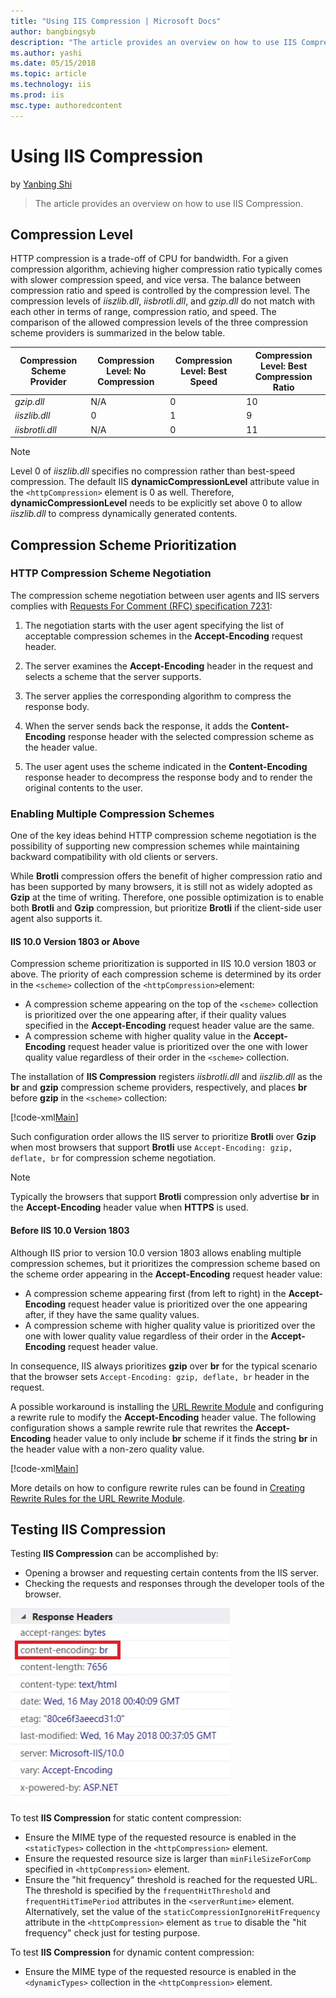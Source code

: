 ```yaml
---
title: "Using IIS Compression | Microsoft Docs"
author: bangbingsyb
description: "The article provides an overview on how to use IIS Compression"
ms.author: yashi
ms.date: 05/15/2018
ms.topic: article
ms.technology: iis
ms.prod: iis
msc.type: authoredcontent
---
```

Using IIS Compression
====================
by [Yanbing Shi](https://github.com/bangbingsyb)

> The article provides an overview on how to use IIS Compression.

## Compression Level

HTTP compression is a trade-off of CPU for bandwidth.
For a given compression algorithm, achieving higher compression ratio typically comes with slower compression speed, and vice versa.
The balance between compression ratio and speed is controlled by the compression level.
The compression levels of *iiszlib.dll*, *iisbrotli.dll*, and *gzip.dll* do not match with each other in terms of range, compression ratio, and speed.
The comparison of the allowed compression levels of the three compression scheme providers is summarized in the below table.  

| Compression Scheme Provider | Compression Level: No Compression | Compression Level: Best Speed | Compression Level: Best Compression Ratio |
|---------|---------|---------|---------|
| *gzip.dll* | N/A | 0 | 10 |
| *iiszlib.dll* | 0 | 1 | 9 |
| *iisbrotli.dll* | N/A | 0 | 11 |

> [!NOTE]
> Level 0 of *iiszlib.dll* specifies no compression rather than best-speed compression.
> The default IIS **dynamicCompressionLevel** attribute value in the `<httpCompression>` element is 0 as well. Therefore, **dynamicCompressionLevel** needs to be explicitly set above 0 to allow *iiszlib.dll* to compress dynamically generated contents.

## Compression Scheme Prioritization

### HTTP Compression Scheme Negotiation

The compression scheme negotiation between user agents and IIS servers complies with [Requests For Comment (RFC) specification 7231](https://www.ietf.org/rfc/rfc7231.txt):

1. The negotiation starts with the user agent specifying the list of acceptable compression schemes in the **Accept-Encoding** request header.

2. The server examines the **Accept-Encoding** header in the request and selects a scheme that the server supports.

3. The server applies the corresponding algorithm to compress the response body.

4. When the server sends back the response, it adds the **Content-Encoding** response header with the selected compression scheme as the header value.

5. The user agent uses the scheme indicated in the **Content-Encoding** response header to decompress the response body and to render the original contents to the user.

### Enabling Multiple Compression Schemes

One of the key ideas behind HTTP compression scheme negotiation is the possibility of supporting new compression schemes while maintaining backward compatibility with old clients or servers.

While **Brotli** compression offers the benefit of higher compression ratio and has been supported by many browsers, it is still not as widely adopted as **Gzip** at the time of writing. Therefore, one possible optimization is to enable both **Brotli** and **Gzip** compression, but prioritize **Brotli** if the client-side user agent also supports it.

#### IIS 10.0 Version 1803 or Above

Compression scheme prioritization is supported in IIS 10.0 version 1803 or above.
The priority of each compression scheme is determined by its order in the `<scheme>` collection of the `<httpCompression>`element:

- A compression scheme appearing on the top of the `<scheme>` collection is prioritized over the one appearing after, if their quality values specified in the **Accept-Encoding** request header value are the same.
- A compression scheme with higher quality value in the **Accept-Encoding** request header value is prioritized over the one with lower quality value regardless of their order in the `<scheme>` collection.

The installation of **IIS Compression** registers *iisbrotli.dll* and *iiszlib.dll* as the **br** and **gzip** compression scheme providers, respectively, and places **br** before **gzip** in the `<scheme>` collection:

[!code-xml[Main](using-iis-compression/samples/compression-scheme-prioritization-config.xml)]

Such configuration order allows the IIS server to prioritize **Brotli** over **Gzip** when most browsers that support **Brotli** use `Accept-Encoding: gzip, deflate, br` for compression scheme negotiation.

> [!NOTE]
> Typically the browsers that support **Brotli** compression only advertise **br** in the **Accept-Encoding** header value when **HTTPS** is used.

#### Before IIS 10.0 Version 1803

Although IIS prior to version 10.0 version 1803 allows enabling multiple compression schemes, but it prioritizes the compression scheme based on the scheme order appearing in the **Accept-Encoding** request header value:

- A compression scheme appearing first (from left to right) in the **Accept-Encoding** request header value is prioritized over the one appearing after, if they have the same quality values.
- A compression scheme with higher quality value is prioritized over the one with lower quality value regardless of their order in the **Accept-Encoding** request header value.

In consequence, IIS always prioritizes **gzip** over **br** for the typical scenario that the browser sets `Accept-Encoding: gzip, deflate, br` header in the request.

A possible workaround is installing the [URL Rewrite Module](https://docs.microsoft.com/en-us/iis/extensions/url-rewrite-module/using-the-url-rewrite-module) and configuring a rewrite rule to modify the **Accept-Encoding** header value.
The following configuration shows a sample rewrite rule that rewrites the **Accept-Encoding** header value to only include **br** scheme if it finds the string **br** in the header value with a non-zero quality value.

[!code-xml[Main](using-iis-compression/samples/compression-scheme-prioritization-workaround.xml)]

More details on how to configure rewrite rules can be found in
[Creating Rewrite Rules for the URL Rewrite Module](https://docs.microsoft.com/en-us/iis/extensions/url-rewrite-module/creating-rewrite-rules-for-the-url-rewrite-module).

## Testing IIS Compression

Testing **IIS Compression** can be accomplished by:
* Opening a browser and requesting certain contents from the IIS server.
* Checking the requests and responses through the developer tools of the browser.

[![](using-iis-compression/samples/test_compression.jpg)](using-iis-compression/samples/test_compression.jpg)

To test **IIS Compression** for static content compression:
 - Ensure the MIME type of the requested resource is enabled in the `<staticTypes>` collection in the `<httpCompression>` element.
 - Ensure the requested resource size is larger than `minFileSizeForComp` specified in `<httpCompression>` element.
 - Ensure the "hit frequency" threshold is reached for the requested URL. The threshold is specified by the `frequentHitThreshold` and `frequentHitTimePeriod` attributes in the `<serverRuntime>` element. Alternatively,  set the value of the `staticCompressionIgnoreHitFrequency` attribute in the `<httpCompression>` element as `true` to disable the "hit frequency" check just for testing purpose.

To test **IIS Compression** for dynamic content compression:
 - Ensure the MIME type of the requested resource is enabled in the `<dynamicTypes>` collection in the `<httpCompression>` element.
 